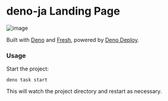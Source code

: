 # deno-ja Landing Page

![image](https://user-images.githubusercontent.com/3132889/184541422-9bd5b330-0df9-40c6-aa9c-b0c261c194b7.png)

Built with [Deno](https://deno.land/) and [Fresh](https://fresh.deno.dev/),
powered by [Deno Deploy](https://deno.com/deploy).

### Usage

Start the project:

```
deno task start
```

This will watch the project directory and restart as necessary.
